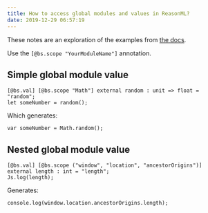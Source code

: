 ```yaml
---
title: How to access global modules and values in ReasonML?
date: 2019-12-29 06:57:19
---
```


These notes are an exploration of the examples from [the docs](https://bucklescript.github.io/docs/en/interop-cheatsheet#global-module).

Use the `[@bs.scope "YourModuleName"]` annotation.

## Simple global module value

```re
[@bs.val] [@bs.scope "Math"] external random : unit => float = "random";
let someNumber = random();
```

Which generates:

```
var someNumber = Math.random();
```

## Nested global module value

```re
[@bs.val] [@bs.scope ("window", "location", "ancestorOrigins")] external length : int = "length";
Js.log(length);
```

Generates:

```
console.log(window.location.ancestorOrigins.length);
```

